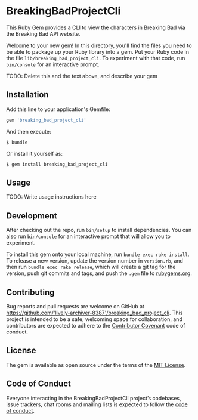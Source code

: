 # BreakingBadProjectCli

This Ruby Gem provides a CLI to view the characters in Breaking Bad via the Breaking Bad API website.

Welcome to your new gem! In this directory, you'll find the files you need to be able to package up your Ruby library into a gem. Put your Ruby code in the file `lib/breaking_bad_project_cli`. To experiment with that code, run `bin/console` for an interactive prompt.

TODO: Delete this and the text above, and describe your gem

## Installation

Add this line to your application's Gemfile:

```ruby
gem 'breaking_bad_project_cli'
```

And then execute:

    $ bundle

Or install it yourself as:

    $ gem install breaking_bad_project_cli

## Usage

TODO: Write usage instructions here

## Development

After checking out the repo, run `bin/setup` to install dependencies. You can also run `bin/console` for an interactive prompt that will allow you to experiment.

To install this gem onto your local machine, run `bundle exec rake install`. To release a new version, update the version number in `version.rb`, and then run `bundle exec rake release`, which will create a git tag for the version, push git commits and tags, and push the `.gem` file to [rubygems.org](https://rubygems.org).

## Contributing

Bug reports and pull requests are welcome on GitHub at https://github.com/'lively-archiver-8387'/breaking_bad_project_cli. This project is intended to be a safe, welcoming space for collaboration, and contributors are expected to adhere to the [Contributor Covenant](http://contributor-covenant.org) code of conduct.

## License

The gem is available as open source under the terms of the [MIT License](https://opensource.org/licenses/MIT).

## Code of Conduct

Everyone interacting in the BreakingBadProjectCli project’s codebases, issue trackers, chat rooms and mailing lists is expected to follow the [code of conduct](https://github.com/'lively-archiver-8387'/breaking_bad_project_cli/blob/master/CODE_OF_CONDUCT.md).
